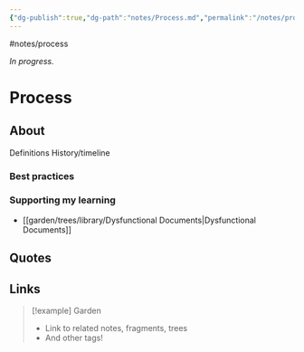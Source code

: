 ```yaml
---
{"dg-publish":true,"dg-path":"notes/Process.md","permalink":"/notes/process/","created":"2025-03-18T20:02:04.190-04:00","updated":"2025-03-22T22:35:44.793-04:00"}
---
```


#notes/process

*In progress.*
# Process

## About
Definitions
History/timeline
### Best practices
### Supporting my learning
- [[garden/trees/library/Dysfunctional Documents\|Dysfunctional Documents]]

## Quotes

## Links


> [!example] Garden
> - Link to related notes, fragments, trees
> - And other tags!

